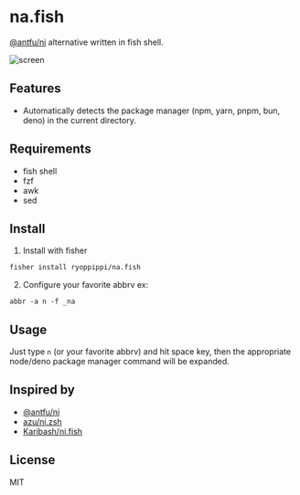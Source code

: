 # na.fish
[@antfu/ni](https://github.com/antfu-collective/ni) alternative written in fish shell.  

![screen](./docs/screen.avif)

## Features
- Automatically detects the package manager (npm, yarn, pnpm, bun, deno) in the current directory.

## Requirements
- fish shell
- fzf
- awk
- sed

## Install

1. Install with fisher
```sh
fisher install ryoppippi/na.fish

```
2. Configure your favorite abbrv
ex:
```fish
abbr -a n -f _na
```

## Usage
Just type `n` (or your favorite abbrv) and hit space key, then the appropriate node/deno package manager command will be expanded.

## Inspired by
- [@antfu/ni](https://github.com/antfu-collective/ni) 
- [azu/ni.zsh](https://github.com/azu/ni.zsh)
- [Karibash/ni.fish](https://github.com/Karibash/ni.fish)

## License
MIT
